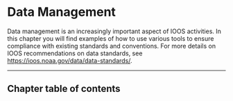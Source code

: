 # Data Management

Data management is an increasingly important aspect of IOOS activities. In this chapter you will find examples of how
to use various tools to ensure compliance with existing standards and conventions. For more details on IOOS
recommendations on data standards, see <https://ioos.noaa.gov/data/data-standards/>.

______________________________________________________________________

## Chapter table of contents

```{tableofcontents}

```
